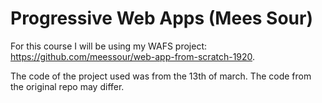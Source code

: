 # Progressive Web Apps (Mees Sour)
For this course I will be using my WAFS project: https://github.com/meessour/web-app-from-scratch-1920.

The code of the project used was from the 13th of march. The code from the original repo may differ.